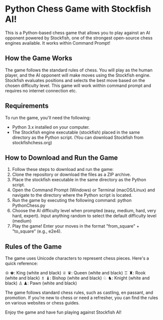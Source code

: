 # Python Chess Game with Stockfish AI! 
This is a Python-based chess game that allows you to play against an AI opponent powered by Stockfish, one of the strongest open-source chess engines available. It works within Command Prompt!

## How the Game Works
The game follows the standard rules of chess. You will play as the human player, and the AI opponent will make moves using the Stockfish engine. Stockfish evaluates positions and selects the best move based on the chosen difficulty level.
This game will work wiithin command prompt and requires no internet connection etc.
## Requirements
To run the game, you'll need the following:
  - Python 3.x installed on your computer.
  - The Stockfish engine executable (stockfish) placed in the same directory as the Python script. (You can download Stockfish from stockfishchess.org)

## How to Download and Run the Game
  1. Follow these steps to download and run the game:
  2. Clone the repository or download the files as a ZIP archive. 
  3. Place the stockfish executable in the same directory as the Python script.
  4. Open the Command Prompt (Windows) or Terminal (macOS/Linux) and navigate to the directory where the Python script is located.
  5. Run the game by executing the following command: python PythonChess.py
  6. Choose the AI difficulty level when prompted (easy, medium, hard, very hard, expert). Input anything random to select the default difficulty level (medium)
  7. Play the game! Enter your moves in the format "from_square" + "to_square" (e.g., e2e4).

## Rules of the Game
The game uses Unicode characters to represent chess pieces. Here's a quick reference:

 ♔ ♚: King (white and black)
 ♕ ♛: Queen (white and black)
 ♖ ♜: Rook (white and black)
 ♗ ♝: Bishop (white and black)
 ♘ ♞: Knight (white and black)
 ♙ ♟: Pawn (white and black)

The game follows standard chess rules, such as castling, en passant, and promotion. If you're new to chess or need a refresher, you can find the rules on various websites or chess guides.

Enjoy the game and have fun playing against Stockfish AI!
